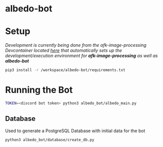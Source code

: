 # albedo-bot


# Setup
*Development is currently being done from the afk-image-processing Devcontainer
located [here]() that automatically sets up the development/execution environment
for **afk-image-processing** as well as **albedo-bot***
```bash
pip3 install -r /workspace/albedo-bot/requirements.txt
```
# Running the Bot
```bash
TOKEN=<discord bot token> python3 albedo_bot/albedo_main.py
```

## Database
Used to generate a PostgreSQL Database with initial data for the bot
```bash
python3 albedo_bot/database/create_db.py
```